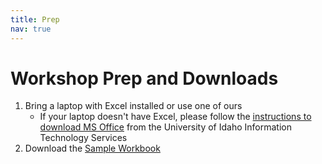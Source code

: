 ```yaml
---
title: Prep
nav: true
---
```


# Workshop Prep and Downloads 


1. Bring a laptop with Excel installed or use one of ours
	- If your laptop doesn't have Excel, please follow the [instructions to download MS Office](https://www.uidaho.edu/infrastructure/its/self-help/ms-office) from the University of Idaho Information Technology Services 
2. Download the [Sample Workbook](images/IntroExcelSampleWorkbook.xlsx)
